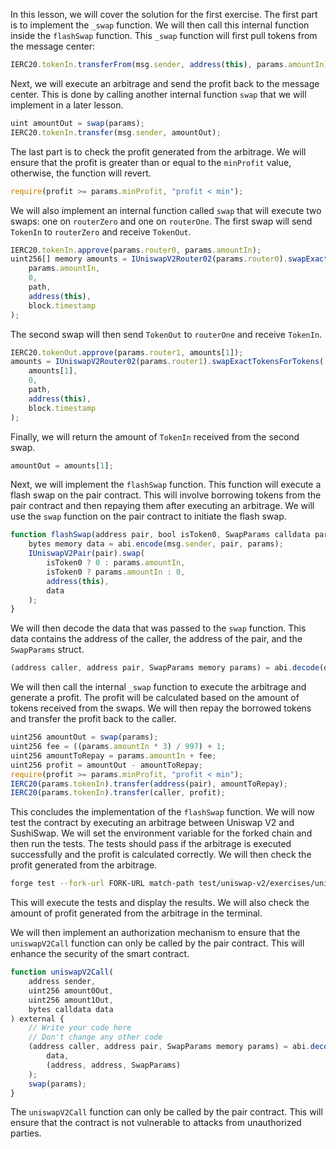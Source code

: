 In this lesson, we will cover the solution for the first exercise. The first part is to implement the `_swap` function. We will then call this internal function inside the `flashSwap` function. This `_swap` function will first pull tokens from the message center:

```javascript
IERC20.tokenIn.transferFrom(msg.sender, address(this), params.amountIn);
```

Next, we will execute an arbitrage and send the profit back to the message center. This is done by calling another internal function `swap` that we will implement in a later lesson.

```javascript
uint amountOut = swap(params);
IERC20.tokenIn.transfer(msg.sender, amountOut);
```

The last part is to check the profit generated from the arbitrage. We will ensure that the profit is greater than or equal to the `minProfit` value, otherwise, the function will revert.

```javascript
require(profit >= params.minProfit, "profit < min");
```

We will also implement an internal function called `swap` that will execute two swaps: one on `routerZero` and one on `routerOne`. The first swap will send `TokenIn` to `routerZero` and receive `TokenOut`.

```javascript
IERC20.tokenIn.approve(params.router0, params.amountIn);
uint256[] memory amounts = IUniswapV2Router02(params.router0).swapExactTokensForTokens(
    params.amountIn,
    0,
    path,
    address(this),
    block.timestamp
);
```

The second swap will then send `TokenOut` to `routerOne` and receive `TokenIn`.

```javascript
IERC20.tokenOut.approve(params.router1, amounts[1]);
amounts = IUniswapV2Router02(params.router1).swapExactTokensForTokens(
    amounts[1],
    0,
    path,
    address(this),
    block.timestamp
);
```

Finally, we will return the amount of `TokenIn` received from the second swap.

```javascript
amountOut = amounts[1];
```

Next, we will implement the `flashSwap` function. This function will execute a flash swap on the pair contract. This will involve borrowing tokens from the pair contract and then repaying them after executing an arbitrage. We will use the `swap` function on the pair contract to initiate the flash swap.

```javascript
function flashSwap(address pair, bool isToken0, SwapParams calldata params) external {
    bytes memory data = abi.encode(msg.sender, pair, params);
    IUniswapV2Pair(pair).swap(
        isToken0 ? 0 : params.amountIn,
        isToken0 ? params.amountIn : 0,
        address(this),
        data
    );
}
```

We will then decode the data that was passed to the `swap` function. This data contains the address of the caller, the address of the pair, and the `SwapParams` struct.

```javascript
(address caller, address pair, SwapParams memory params) = abi.decode(data, (address, address, SwapParams));
```

We will then call the internal `_swap` function to execute the arbitrage and generate a profit. The profit will be calculated based on the amount of tokens received from the swaps. We will then repay the borrowed tokens and transfer the profit back to the caller.

```javascript
uint256 amountOut = swap(params);
uint256 fee = ((params.amountIn * 3) / 997) + 1;
uint256 amountToRepay = params.amountIn + fee;
uint256 profit = amountOut - amountToRepay;
require(profit >= params.minProfit, "profit < min");
IERC20(params.tokenIn).transfer(address(pair), amountToRepay);
IERC20(params.tokenIn).transfer(caller, profit);
```

This concludes the implementation of the `flashSwap` function. We will now test the contract by executing an arbitrage between Uniswap V2 and SushiSwap. We will set the environment variable for the forked chain and then run the tests. The tests should pass if the arbitrage is executed successfully and the profit is calculated correctly. We will then check the profit generated from the arbitrage.

```bash
forge test --fork-url FORK-URL match-path test/uniswap-v2/exercises/uniswapv2Arb1.test.sol -vv
```

This will execute the tests and display the results. We will also check the amount of profit generated from the arbitrage in the terminal.

We will then implement an authorization mechanism to ensure that the `uniswapV2Call` function can only be called by the pair contract. This will enhance the security of the smart contract.

```javascript
function uniswapV2Call(
    address sender,
    uint256 amount0Out,
    uint256 amount1Out,
    bytes calldata data
) external {
    // Write your code here
    // Don't change any other code
    (address caller, address pair, SwapParams memory params) = abi.decode(
        data,
        (address, address, SwapParams)
    );
    swap(params);
}
```

The `uniswapV2Call` function can only be called by the pair contract. This will ensure that the contract is not vulnerable to attacks from unauthorized parties.